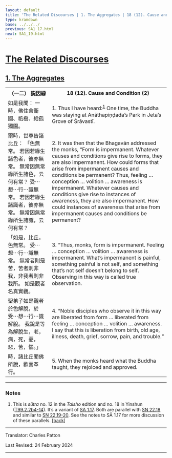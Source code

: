 ```yaml
---
layout: default
title: 'The Related Discourses | 1. The Aggregates | 18 (12). Cause and Condition (2)'
type: kramdown
base: ../../../
previous: SA1_17.html
next: SA1_19.html
---
```


<h1><a href='../index.html'>The Related Discourses</a></h1>
<h2><a href='index.html'>1. The Aggregates</a></h2>

<table class="trans">
  <th class='ch'>（一二） 説因縁</th>
  <th class='en'>18 (12). Cause and Condition (2)</th>
  <tr>
    <td title='t99.2.2b4'>如是我聞： 一時，佛住舍衛國、祇樹、給孤獨園。</td>
    <td id='p1'>1. Thus I have heard:<sup id="ref1"><a href="#n1">1</a></sup> One time, the Buddha was staying at Anāthapiṇḍada’s Park in Jeta’s Grove of Śrāvastī.</td>
  </tr>
  <tr>
    <td title='t99.2.2b5'>爾時，世尊告諸比丘： 「色無常。 若因若緣生諸色者，彼亦無常。 無常因無常緣所生諸色，云何有常？ 受⋯想⋯行⋯識無常。 若因若緣生諸識者，彼亦無常。 無常因無常緣所生諸識，云何有常？</td>
    <td id='p2'>2. It was then that the Bhagavān addressed the monks, “Form is impermanent. Whatever causes and conditions give rise to forms, they are also impermanent. How could forms that arise from impermanent causes and conditions be permanent? Thus, feeling … conception … volition … awareness is impermanent. Whatever causes and conditions give rise to instances of awareness, they are also impermanent. How could instances of awareness that arise from impermanent causes and conditions be permanent?</td>
  </tr>
  <tr>
    <td title='t99.2.2b9'>「如是，比丘，色無常。 受⋯想⋯行⋯識無常。 無常者則是苦，苦者則非我，非我者則非我所。 如是觀者名真實觀。</td>
    <td id='p3'>3. “Thus, monks, form is impermanent. Feeling … conception … volition … awareness is impermanent. What’s impermanent is painful, something painful is not self, and something that’s not self doesn’t belong to self. Observing in this way is called true observation.</td>
  </tr>
  <tr>
    <td title='t99.2.2b12'>聖弟子如是觀者於色解脫，於受⋯想⋯行⋯識解脫。 我說是等為解脫生，老，病，死，憂，悲，苦，惱。」</td>
    <td id='p4'>4. “Noble disciples who observe it in this way are liberated from form …  liberated from feeling … conception … volition … awareness. I say that this is liberation from birth, old age, illness, death, grief, sorrow, pain, and trouble.”</td>
  </tr>
  <tr>
    <td title='t99.2.2b14'>時，諸比丘聞佛所說，歡喜奉行。</td>
    <td id='p5'>5. When the monks heard what the Buddha taught, they rejoiced and approved.</td>
  </tr>
</table>

<hr/>

<h3 id="notes">Notes</h3>

<ol>
<li id="n1">This is <em>sūtra</em> no. 12 in the <cite>Taisho</cite> edition and no. 18 in Yinshun (<a href="https://cbetaonline.dila.edu.tw/zh/T02n0099_p0002b04" target="_blank">T99.2.2b4-14</a>). It’s a variant of <a href="SA1_17.html" target="_blank">SĀ 1.17</a>. Both are parallel with <a href="https://suttacentral.net/sn22.18" target="_blank">SN 22.18</a> and similar to <a href="https://suttacentral.net/sn22.19" target="_blank">SN 22.19-20</a>. See the notes to SĀ 1.17 for more discussion of these parallels. [<a href="#ref1">back</a>]</li>
</ol>
<hr/>

<p class="translator">Translator: Charles Patton</p>
<p class='revised'>Last Revised: 24 February 2024</p>

<hr/>